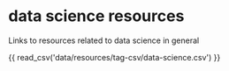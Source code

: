 # data science resources

Links to resources related to data science in general

{{ read_csv('data/resources/tag-csv/data-science.csv') }}